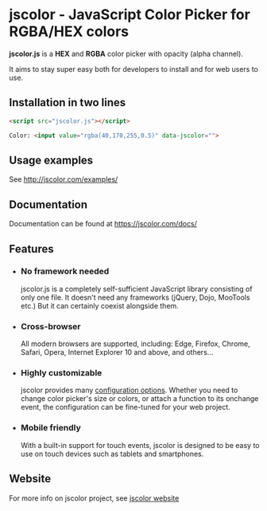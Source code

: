 # jscolor - JavaScript Color Picker for RGBA/HEX colors

**jscolor.js** is a **HEX** and **RGBA** color picker with opacity (alpha channel).

It aims to stay super easy both for developers to install and for web users to use.



## Installation in two lines

```html
<script src="jscolor.js"></script>

Color: <input value="rgba(40,170,255,0.5)" data-jscolor="">
```


## Usage examples

See http://jscolor.com/examples/



## Documentation

Documentation can be found at https://jscolor.com/docs/



## Features

* ### No framework needed
  jscolor.js is a completely self-sufficient JavaScript library consisting of only one file.
  It doesn't need any frameworks (jQuery, Dojo, MooTools etc.) But it can certainly coexist alongside them.


* ### Cross-browser
  All modern browsers are supported, including:
  Edge, Firefox, Chrome, Safari, Opera, Internet Explorer 10 and above, and others…


* ### Highly customizable
  jscolor provides many [configuration options](https://jscolor.com/docs/). Whether you need to change color picker's size or colors, or attach a function to its onchange event, the configuration can be fine-tuned for your web project.


* ### Mobile friendly
  With a built-in support for touch events, jscolor is designed to be easy to use on touch devices such as tablets and smartphones.



## Website

For more info on jscolor project, see [jscolor website](http://jscolor.com)

